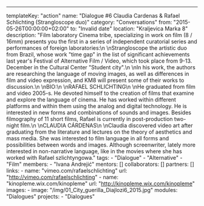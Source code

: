 ---
  templateKey: "action"
  name: "Dialogue #6 Claudia Cardenas & Rafael Schlichting (Strangloscope duo)"
  category: "Conversations"
  from: "2015-05-26T00:00:00+02:00"
  to: "Invalid date"
  location: "Kraljevica Marka 8"
  description: "Film laboratory Cinema tribe, specializing in work on film (8 / 16mm) presents you the first in a series of independent curatorial series and performances of foreign laboratories:\n \nStrangloscope the artistic duo from Brazil, whose work \"time gap\" in the list of significant achievements last year's Festival of Alternative Film / Video, which took place from 9-13. December in the Cultural Center \"Student city\".\n \nIn his work, the authors are researching the language of moving images, as well as differences in film and video expression, and KM8 will present some of their works to discussion.\n \nBIO:\n \nRAFAEL SCHLICHTING\n \nHe graduated from film and video 2005-s. He devoted himself to the creation of films that examine and explore the language of cinema. He has worked within different platforms and within them using the analog and digital technology. He is interested in new forms and combinations of sounds and images. Besides filmography of 11 short films, Rafael is currently in post-production two-night film.\n \nCLAUDIA CÁRDENAS\n \nClaudia discovered video art after graduating from the literature and lectures on the theory of aesthetics and mass media. She was interested to film language in all forms and possibilities between words and images. Although screenwriter, lately more interested in non-narrative language, like in the movies where she has worked with Rafael szlichtyngowa."
  tags: 
    - "Dialogue"
    - "Alternative"
    - "Film"
  members: 
    - "Ivana Andrejić"
  mentors: []
  collaborators: []
  partners: []
  links: 
    - 
      name: "vimeo.com/rafaelschlichting"
      url: "http://vimeo.com/rafaelschlichting"
    - 
      name: "kinopleme.wix.com/kinopleme"
      url: "http://kinopleme.wix.com/kinopleme"
  images: 
    - 
      image: "/img/01_City_guerilla_Diajlozi6_2015.jpg"
  modules: "Dialogues"
  projects: 
    - "Dialogues"
